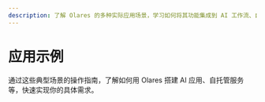 ```yaml
---
description: 了解 Olares 的多种实际应用场景，学习如何将其功能集成到 AI 工作流、自托管服务和创意项目中，充分发挥系统优势。
---
```

# 应用示例
通过这些典型场景的操作指南，了解如何用 Olares 搭建 AI 应用、自托管服务等，快速实现你的具体需求。

<FilterableList :items="[
  { title: 'Stable Diffusion', link: './stable-diffusion.html', tags: ['AI'] },
  { title: 'ComfyUI', link: './comfyui.html', tags: ['AI'] },
  { title: 'Open WebUI', link: './openwebui.html', tags: ['AI'] },
  { title: 'Perplexica', link: './perplexica.html', tags: ['AI']},
  { title: 'Dify', link: './dify.html', tags: ['AI']},
  { title: 'Ollama', link: './ollama.html', tags: ['ai']},
]" 
/>